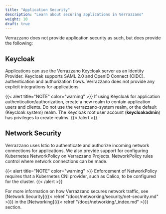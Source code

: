 ```yaml
---
title: "Application Security"
description: "Learn about securing applications in Verrazzano"
weight: 10
draft: true
---
```


Verrazzano does not provide application security as such, but does provide the following:

## Keycloak

Applications can use the Verrazzano Keycloak server as an Identity Provider. Keycloak supports SAML 2.0 and OpenID Connect (OIDC). authentication and authorization flows. Verrazzano does not provide any explicit integrations for applications.

{{< alert title="NOTE" color="warning" >}}
If using Keycloak for application authentication/authorization, create a new realm to contain application users and clients. Do not use the verrazzano-system realm, or the default (Keycloak system) realm. The Keycloak root user account (**keycloakadmin**) has privileges to create realms.
{{< /alert >}}

## Network Security

Verrazzano uses Istio to authenticate and authorize incoming network connections for applications. We also provide support for configuring Kubernetes NetworkPolicy on Verrazzano Projects. NetworkPolicy rules control where network connections can be made.

{{< alert title="NOTE" color="warning" >}}
Enforcement of NetworkPolicy requires that a Kubernetes CNI provider, such as Calico, to be configured for the cluster.
{{< /alert >}}

For more information on how Verrazzano secures network traffic, see [Network Security]({{< relref "/docs/networking/security/net-security.md" >}}) in the [Networking]({{< relref "/docs/networking/_index.md" >}}) section.
